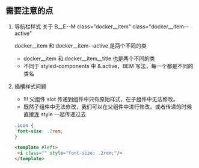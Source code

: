 
## 需要注意的点
1. 导航栏样式 关于 B__E--M 
   class="docker__item"
   class="docker__item--active"

   docker__item 和 docker__item--active 是两个不同的类
   - docker__item 和 docker__item__title 也是两个不同的类
   - 不同于 styled-components 中 &.active，BEM 写法，每一个都是不同的类名
2. 插槽样式问题 
   - !!! 父组件 slot 传递到组件中只有原始样式，在子组件中无法修改。
   - 既然子组件中无法修改，我们可以在父组件中进行修改。或者传递的时候直接连 style 一起传递过去
   ```scss
   .icon {
    font-size: .2rem;
   }

   ```
   ```html
   <template #left>
    <i class="" style="font-size: .2rem;"/>
   </template>
   ```
   